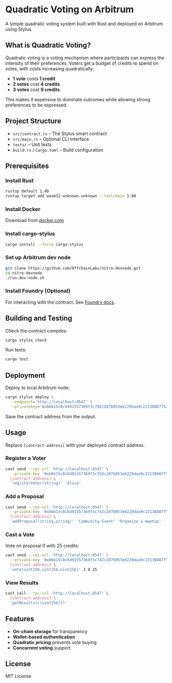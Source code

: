 # Quadratic Voting on Arbitrum

A simple quadratic voting system built with Rust and deployed on Arbitrum using Stylus.

## What is Quadratic Voting?

Quadratic voting is a voting mechanism where participants can express the intensity of their preferences. Voters get a budget of credits to spend on votes, with costs increasing quadratically:

- **1 vote** costs **1 credit**
- **2 votes** cost **4 credits**  
- **3 votes** cost **9 credits**

This makes it expensive to dominate outcomes while allowing strong preferences to be expressed.

## Project Structure

- `src/contract.rs` – The Stylus smart contract
- `src/main.rs` – Optional CLI interface
- `tests/` – Unit tests
- `build.rs` / `Cargo.toml` – Build configuration

## Prerequisites

### Install Rust
```bash
rustup default 1.80
rustup target add wasm32-unknown-unknown --toolchain 1.80
```

### Install Docker
Download from [docker.com](https://www.docker.com/)

### Install cargo-stylus
```bash
cargo install --force cargo-stylus
```

### Set up Arbitrum dev node
```bash
git clone https://github.com/OffchainLabs/nitro-devnode.git
cd nitro-devnode
./run-dev-node.sh
```

### Install Foundry (Optional)
For interacting with the contract. See [Foundry docs](https://book.getfoundry.sh/).

## Building and Testing

Check the contract compiles:
```bash
cargo stylus check
```

Run tests:
```bash
cargo test
```

## Deployment

Deploy to local Arbitrum node:
```bash
cargo stylus deploy \
  --endpoint='http://localhost:8547' \
  --privatekey='0xb6b15c8cb491557369f3c7d2c287b053eb229daa9c22138887752191c9520659'
```

Save the contract address from the output.

## Usage

Replace `[contract-address]` with your deployed contract address.

### Register a Voter
```bash
cast send --rpc-url 'http://localhost:8547' \
  --private-key '0xb6b15c8cb491557369f3c7d2c287b053eb229daa9c22138887752191c9520659' \
  [contract-address] \
  'registerVoter(string)' 'Alice'
```

### Add a Proposal
```bash
cast send --rpc-url 'http://localhost:8547' \
  --private-key '0xb6b15c8cb491557369f3c7d2c287b053eb229daa9c22138887752191c9520659' \
  [contract-address] \
  'addProposal(string,string)' 'Community Event' 'Organize a meetup'
```

### Cast a Vote
Vote on proposal 0 with 25 credits:
```bash
cast send --rpc-url 'http://localhost:8547' \
  --private-key '0xb6b15c8cb491557369f3c7d2c287b053eb229daa9c22138887752191c9520659' \
  [contract-address] \
  'vote(uint256,uint256,uint256)' 1 0 25
```

### View Results
```bash
cast call --rpc-url 'http://localhost:8547' \
  [contract-address] \
  'getResults()(uint256[])'
```

## Features

- **On-chain storage** for transparency
- **Wallet-based authentication** 
- **Quadratic pricing** prevents vote buying
- **Concurrent voting** support

## License

MIT License
